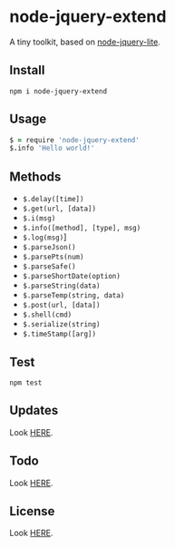 # node-jquery-extend

A tiny toolkit, based on [node-jquery-lite](https://github.com/phonowell/node-jquery-lite).

## Install

```shell
npm i node-jquery-extend
```

## Usage

```coffeescript
$ = require 'node-jquery-extend'
$.info 'Hello world!'
```

## Methods

- `$.delay([time])`
- `$.get(url, [data])`
- `$.i(msg)`
- `$.info([method], [type], msg)`
- `$.log(msg)`]
- `$.parseJson()`
- `$.parsePts(num)`
- `$.parseSafe()`
- `$.parseShortDate(option)`
- `$.parseString(data)`
- `$.parseTemp(string, data)`
- `$.post(url, [data])`
- `$.shell(cmd)`
- `$.serialize(string)`
- `$.timeStamp([arg])`

## Test

```shell
npm test
```

## Updates

Look [HERE](update.md).

## Todo

Look [HERE](todo.md).

## License

Look [HERE](license.md).